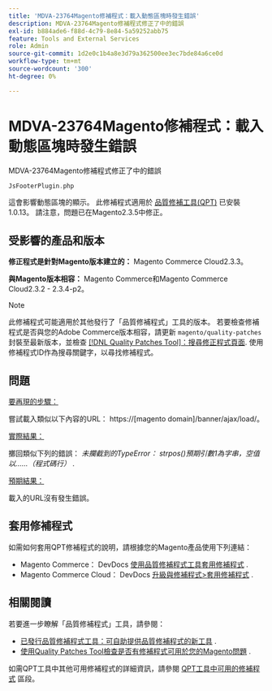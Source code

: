 ```yaml
---
title: 'MDVA-23764Magento修補程式：載入動態區塊時發生錯誤'
description: MDVA-23764Magento修補程式修正了中的錯誤
exl-id: b884ade6-f88d-4c79-8e84-5a59252abb75
feature: Tools and External Services
role: Admin
source-git-commit: 1d2e0c1b4a8e3d79a362500ee3ec7bde84a6ce0d
workflow-type: tm+mt
source-wordcount: '300'
ht-degree: 0%

---
```


# MDVA-23764Magento修補程式：載入動態區塊時發生錯誤

MDVA-23764Magento修補程式修正了中的錯誤

```php
JsFooterPlugin.php
```

這會影響動態區塊的顯示。 此修補程式適用於 [品質修補工具(QPT)](https://devdocs.magento.com/guides/v2.4/comp-mgr/patching.html#mqp) 已安裝1.0.13。 請注意，問題已在Magento2.3.5中修正。

## 受影響的產品和版本

**修正程式是針對Magento版本建立的：** Magento Commerce Cloud2.3.3。

**與Magento版本相容：** Magento Commerce和Magento Commerce Cloud2.3.2 - 2.3.4-p2。

>[!NOTE]
>
>此修補程式可能適用於其他發行了「品質修補程式」工具的版本。 若要檢查修補程式是否與您的Adobe Commerce版本相容，請更新 `magento/quality-patches` 封裝至最新版本，並檢查 [[!DNL Quality Patches Tool]：搜尋修正程式頁面](https://devdocs.magento.com/quality-patches/tool.html#patch-grid). 使用修補程式ID作為搜尋關鍵字，以尋找修補程式。

## 問題

<u>要再現的步驟：</u>

嘗試載入類似以下內容的URL： https://\[magento domain\]/banner/ajax/load/。

<u>實際結果：</u>

擲回類似下列的錯誤： *未攔截到的TypeError： strpos()預期引數1為字串，空值以……（程式碼行）* .

<u>預期結果：</u>

載入的URL沒有發生錯誤。

## 套用修補程式

如需如何套用QPT修補程式的說明，請根據您的Magento產品使用下列連結：

* Magento Commerce： DevDocs [使用品質修補程式工具套用修補程式](https://devdocs.magento.com/guides/v2.4/comp-mgr/patching/mqp.html) .
* Magento Commerce Cloud： DevDocs [升級與修補程式>套用修補程式](https://devdocs.magento.com/cloud/project/project-patch.html) .

## 相關閱讀

若要進一步瞭解「品質修補程式」工具，請參閱：

* [已發行品質修補程式工具：可自助提供品質修補程式的新工具](/help/announcements/adobe-commerce-announcements/magento-quality-patches-released-new-tool-to-self-serve-quality-patches.md) .
* [使用Quality Patches Tool檢查是否有修補程式可用於您的Magento問題](/help/support-tools/patches-available-in-qpt-tool/check-patch-for-magento-issue-with-magento-quality-patches.md) .

如需QPT工具中其他可用修補程式的詳細資訊，請參閱 [QPT工具中可用的修補程式](https://support.magento.com/hc/en-us/sections/360010506631-Patches-available-in-QPT-tool-) 區段。
